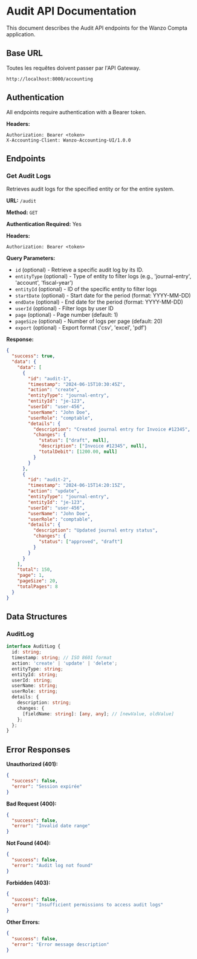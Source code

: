 # Audit API Documentation

This document describes the Audit API endpoints for the Wanzo Compta application.

## Base URL

Toutes les requêtes doivent passer par l'API Gateway.

```
http://localhost:8000/accounting
```

## Authentication

All endpoints require authentication with a Bearer token.

**Headers:**
```
Authorization: Bearer <token>
X-Accounting-Client: Wanzo-Accounting-UI/1.0.0
```

## Endpoints

### Get Audit Logs

Retrieves audit logs for the specified entity or for the entire system.

**URL:** `/audit`

**Method:** `GET`

**Authentication Required:** Yes

**Headers:**
```
Authorization: Bearer <token>
```

**Query Parameters:**
- `id` (optional) - Retrieve a specific audit log by its ID.
- `entityType` (optional) - Type of entity to filter logs (e.g., 'journal-entry', 'account', 'fiscal-year')
- `entityId` (optional) - ID of the specific entity to filter logs
- `startDate` (optional) - Start date for the period (format: YYYY-MM-DD)
- `endDate` (optional) - End date for the period (format: YYYY-MM-DD)
- `userId` (optional) - Filter logs by user ID
- `page` (optional) - Page number (default: 1)
- `pageSize` (optional) - Number of logs per page (default: 20)
- `export` (optional) - Export format ('csv', 'excel', 'pdf')

**Response:**

```json
{
  "success": true,
  "data": {
    "data": [
      {
        "id": "audit-1",
        "timestamp": "2024-06-15T10:30:45Z",
        "action": "create",
        "entityType": "journal-entry",
        "entityId": "je-123",
        "userId": "user-456",
        "userName": "John Doe",
        "userRole": "comptable",
        "details": {
          "description": "Created journal entry for Invoice #12345",
          "changes": {
            "status": ["draft", null],
            "description": ["Invoice #12345", null],
            "totalDebit": [1200.00, null]
          }
        }
      },
      {
        "id": "audit-2",
        "timestamp": "2024-06-15T14:20:15Z",
        "action": "update",
        "entityType": "journal-entry",
        "entityId": "je-123",
        "userId": "user-456",
        "userName": "John Doe",
        "userRole": "comptable",
        "details": {
          "description": "Updated journal entry status",
          "changes": {
            "status": ["approved", "draft"]
          }
        }
      }
    ],
    "total": 150,
    "page": 1,
    "pageSize": 20,
    "totalPages": 8
  }
}
```

## Data Structures

### AuditLog

```typescript
interface AuditLog {
  id: string;
  timestamp: string; // ISO 8601 format
  action: 'create' | 'update' | 'delete';
  entityType: string;
  entityId: string;
  userId: string;
  userName: string;
  userRole: string;
  details: {
    description: string;
    changes: {
      [fieldName: string]: [any, any]; // [newValue, oldValue]
    };
  };
}
```

## Error Responses

**Unauthorized (401):**
```json
{
  "success": false,
  "error": "Session expirée"
}
```

**Bad Request (400):**
```json
{
  "success": false,
  "error": "Invalid date range"
}
```

**Not Found (404):**
```json
{
  "success": false,
  "error": "Audit log not found"
}
```

**Forbidden (403):**
```json
{
  "success": false,
  "error": "Insufficient permissions to access audit logs"
}
```

**Other Errors:**
```json
{
  "success": false,
  "error": "Error message description"
}
```
